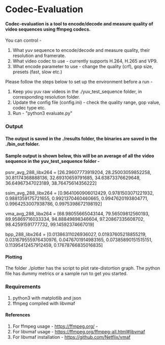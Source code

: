 # Codec-Evaluation

#### Codec-evaluation is a tool to encode/decode and measure quality of video sequences using ffmpeg codecs.

You can control -
1. What yuv sequence to encode/decode and measure quality, their resolution and framerate.
2. What video codec to use - currently supports H.264, H.265 and VP9.
3. What encode parameter to use - change the quality (crf), gop size, presets (fast, slow etc.)


Please follow the steps below to set up the environment before a run -
1. Keep you yuv raw videos in the ./yuv_test_sequence folder, in corresponding resolution folder.
2. Update the config file (config.ini) - check the quality range, gop value, codec type etc.
3. Run - "python3 evaluate.py"


### Output
#### The output is saved in the ./results folder, the binaries are saved in the ./bin_out folder.
#### Sample output is shown below, this will be an average of all the video sequence in the yuv_test_sequence folder - 

psnr_avg_288_libx264 =  [26.29607773919204, 28.25003059852258, 30.81174368888136, 32.69310659791685, 34.63873376629648, 36.64967347023189, 38.76475614356222]

ssim_avg_288_libx264 =  [0.9641060906012429, 0.9781503071221932, 0.9881359175721655, 0.9921370460460665, 0.9947620193804771, 0.9964253007938786, 0.9975398672198192]

vma_avg_288_libx264  =  [68.98055665043144, 79.56509812560193, 89.95869716033334, 94.88849898346604, 97.20867335608702, 98.42591591777732, 99.14592374667019]

bpp_288_libx264      =  [0.01386311026936027, 0.01937605218855219, 0.031679555976430976, 0.0476701914983165, 0.07385890151515151, 0.11395412457912459, 0.17678766835016835]


#### Plotting
The folder ./plotter has the script to plot rate-distortion graph.
The python file has dummy metrics or a sample run to get you started.


### Requirements 
1. python3 with matplotlib and json
2. ffmpeg compiled with libvmaf

#### References 
1. For ffmpeg usage - https://ffmpeg.org/ - 
2. For libvmaf usage -  https://ffmpeg.org/ffmpeg-all.html#libvmaf 
3. For libvmaf installation - https://github.com/Netflix/vmaf
